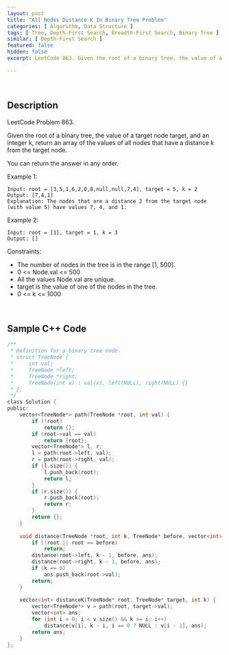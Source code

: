 ```yaml
---
layout: post
title: "All Nodes Distance K In Binary Tree Problem"
categories: [ Algorithm, Data Structure ]
tags: [ Tree, Depth-First Search, Breadth-First Search, Binary Tree ]
similar: [ Depth-First Search ]
featured: false
hidden: false
excerpt: LeetCode 863. Given the root of a binary tree, the value of a target node target, and an integer k, return an array of the values of all nodes that have a distance k from the target node.

---
```


<br />

## Description

LeetCode Problem 863.

Given the root of a binary tree, the value of a target node target, and an integer k, return an array of the values of all nodes that have a distance k from the target node.

You can return the answer in any order.

Example 1: 
```
Input: root = [3,5,1,6,2,0,8,null,null,7,4], target = 5, k = 2
Output: [7,4,1]
Explanation: The nodes that are a distance 2 from the target node (with value 5) have values 7, 4, and 1.
```

Example 2:
```
Input: root = [1], target = 1, k = 3
Output: []
```

Constraints:
* The number of nodes in the tree is in the range [1, 500].
* 0 <= Node.val <= 500
* All the values Node.val are unique.
* target is the value of one of the nodes in the tree.
* 0 <= k <= 1000

<br />

## Sample C++ Code


```c
/**
 * Definition for a binary tree node.
 * struct TreeNode {
 *     int val;
 *     TreeNode *left;
 *     TreeNode *right;
 *     TreeNode(int x) : val(x), left(NULL), right(NULL) {}
 * };
 */
class Solution {
public:
    vector<TreeNode*> path(TreeNode *root, int val) {
        if (!root) 
            return {};
        if (root->val == val) 
            return {root};
        vector<TreeNode*> l, r;
        l = path(root->left, val);
        r = path(root->right, val);
        if (l.size()) {
            l.push_back(root); 
            return l;
        }
        if (r.size()) {
            r.push_back(root); 
            return r;
        }
        return {};
    }
    
    void distance(TreeNode *root, int k, TreeNode* before, vector<int> &ans) {
        if (!root || root == before) 
            return;
        distance(root->left, k - 1, before, ans);
        distance(root->right, k - 1, before, ans);
        if (k == 0) 
            ans.push_back(root->val);
        return;
    }
    
    vector<int> distanceK(TreeNode* root, TreeNode* target, int k) {
        vector<TreeNode*> v = path(root, target->val);
        vector<int> ans;
        for (int i = 0; i < v.size() && k >= i; i++)
            distance(v[i], k - i, i == 0 ? NULL : v[i - 1], ans);
        return ans;
    }
};
```


